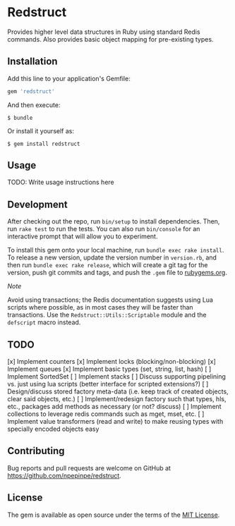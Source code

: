 # Redstruct

Provides higher level data structures in Ruby using standard Redis commands. Also provides basic object mapping for pre-existing types.

## Installation

Add this line to your application's Gemfile:

```ruby
gem 'redstruct'
```

And then execute:

    $ bundle

Or install it yourself as:

    $ gem install redstruct

## Usage

TODO: Write usage instructions here

## Development

After checking out the repo, run `bin/setup` to install dependencies. Then, run `rake test` to run the tests. You can also run `bin/console` for an interactive prompt that will allow you to experiment.

To install this gem onto your local machine, run `bundle exec rake install`. To release a new version, update the version number in `version.rb`, and then run `bundle exec rake release`, which will create a git tag for the version, push git commits and tags, and push the `.gem` file to [rubygems.org](https://rubygems.org).

*Note*

Avoid using transactions; the Redis documentation suggests using Lua scripts where possible, as in most cases they will be faster than transactions. Use the `Redstruct::Utils::Scriptable` module and the `defscript` macro instead.

## TODO

[x] Implement counters
[x] Implement locks (blocking/non-blocking)
[x] Implement queues
[x] Implement basic types (set, string, list, hash)
[ ] Implement SortedSet
[ ] Implement stacks
[ ] Discuss supporting pipelining vs. just using lua scripts (better interface for scripted extensions?)
[ ] Design/discuss stored factory meta-data (i.e. keep track of created objects, clear said objects, etc.)
[ ] Implement/redesign factory such that types, hls, etc., packages add methods as necessary (or not? discuss)
[ ] Implement collections to leverage redis commands such as mget, mset, etc.
[ ] Implement value transformers (read and write) to make reusing types with specially encoded objects easy


## Contributing

Bug reports and pull requests are welcome on GitHub at https://github.com/npepinpe/redstruct.


## License

The gem is available as open source under the terms of the [MIT License](http://opensource.org/licenses/MIT).
